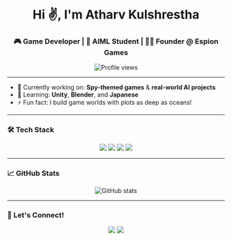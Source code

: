 <h1 align="center">Hi ✌, I'm Atharv Kulshrestha</h1>
<h3 align="center">🎮 Game Developer | 🧠 AIML Student | 🕵️‍♂️ Founder @ Espion Games</h3>

<p align="center">
  <img src="https://komarev.com/ghpvc/?username=Atharvkulshrestha08&label=Profile%20views&color=0e75b6&style=flat" alt="Profile views" />
</p>

---

- 🔭 Currently working on: **Spy-themed games** & **real-world AI projects**
- 🌱 Learning: **Unity**, **Blender**, and **Japanese**
- ⚡ Fun fact: I build game worlds with plots as deep as oceans!

---

### 🛠 Tech Stack
<p align="center">
  <a href="https://www.python.org/"><img src="https://img.shields.io/badge/Python-3776AB?style=flat&logo=python&logoColor=white"/></a>
  <a href="https://www.cprogramming.com/"><img src="https://img.shields.io/badge/C-00599C?style=flat&logo=c&logoColor=white"/></a>
  <a href="https://unity.com/"><img src="https://img.shields.io/badge/Unity-100000?style=flat&logo=unity&logoColor=white"/></a>
  <a href="https://www.blender.org/"><img src="https://img.shields.io/badge/Blender-F5792A?style=flat&logo=blender&logoColor=white"/></a>
</p>

---

### 📈 GitHub Stats
<p align="center">
  <img src="https://github-readme-stats.vercel.app/api?username=Atharvkulshrestha08&show_icons=true&theme=radical" alt="GitHub stats"/>
</p>

---

### 🚀 Let's Connect!
<p align="center">
  <a href="https://www.linkedin.com/in/atharv-kulshrestha-88b016283/"><img src="https://img.shields.io/badge/LinkedIn-0A66C2?style=flat&logo=linkedin&logoColor=white"/></a>
  <a href="mailto:atharvkulshrestha08@gmail.com"><img src="https://img.shields.io/badge/Email-D14836?style=flat&logo=gmail&logoColor=white"/></a>
</p>
